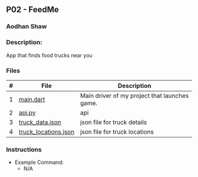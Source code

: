 ## P02 - FeedMe
### Aodhan Shaw
### Description:

App that finds food trucks near you 
### Files

|   #   | File            | Description                                        |
| :---: | --------------- | -------------------------------------------------- |
|   1   | [main.dart](https://github.com/A-SH4W/4443-mob-Shaw/blob/main/Assignments/FeedMe/main.dart)        | Main driver of my project that launches game.      |
|   2   | [api.py]()  | api      |
|   3   | [truck_data.json](https://github.com/A-SH4W/4443-mob-Shaw/blob/main/Assignments/FeedMe/truck_data.json) | json file for truck details |
|   4   | [truck_locations.json](https://github.com/A-SH4W/4443-mob-Shaw/blob/main/Assignments/FeedMe/truck_locations.json) | json file for truck locations |

### Instructions


- Example Command:
    - N/A
